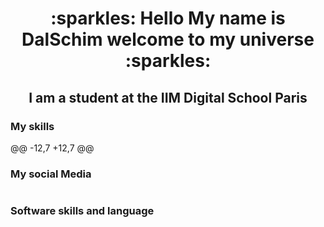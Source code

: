 <h1 align="center"> :sparkles: Hello My name is DalSchim welcome to my universe :sparkles: </h1>
<h2 align="center"> I am a student at the IIM  Digital School Paris </h2>

<h3> My skills </h3>
@@ -12,7 +12,7 @@
<h3>My social Media</h3>
<p>
<a href="https://www.instagram.com/dalschim/"><img src="img/instagram.png" alt=""></a>
<a href="https://[www.instagram.com/dalschim]></a>
<a href="https://[www.instagram.com/dalschim]></a>
</p>

<h3>Software skills and language<h3>
